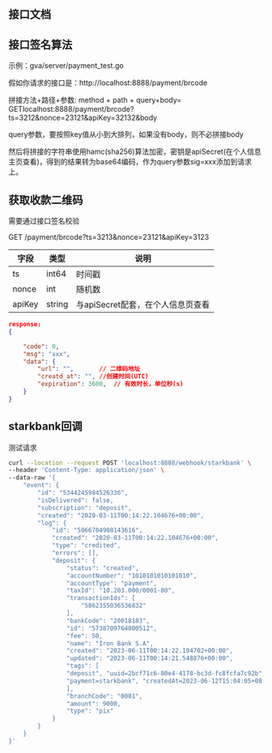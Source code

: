 ## 接口文档 

## 接口签名算法
示例：gva/server/payment_test.go

假如你请求的接口是：http://localhost:8888/payment/brcode

拼接方法+路径+参数:
method + path + query+body=
GETlocalhost:8888/payment/brcode?ts=3212&nonce=23121&apiKey=32132&body

query参数，要按照key值从小到大排列，如果没有body，则不必拼接body

然后将拼接的字符串使用hamc(sha256)算法加密，密钥是apiSecret(在个人信息主页查看)，得到的结果转为base64编码，作为query参数sig=xxx添加到请求上。

##  获取收款二维码

需要通过接口签名校验

GET /payment/brcode?ts=3213&nonce=23121&apiKey=3123

| 字段| 类型| 说明|
|---|---|---|
|ts | int64| 时间戳|
|nonce| int| 随机数|
|apiKey| string| 与apiSecret配套，在个人信息页查看|


```json
response:
{

    "code": 0,
    "msg": "xxx",
    "data": {
        "url": "",       // 二维码地址
        "creatd_at": "", //创建时间(UTC)
        "expiration": 3600,  // 有效时长，单位秒(s)
    }
}
```

## starkbank回调

测试请求

```sh
curl --location --request POST 'localhost:8888/webhook/starkbank' \
--header 'Content-Type: application/json' \
--data-raw '{
    "event": {
        "id": "5344245984526336",
        "isDelivered": false,
        "subscription": "deposit",
        "created": "2020-03-11T00:14:22.104676+00:00",
        "log": {
            "id": "5066704988143616",
            "created": "2020-03-11T00:14:22.104676+00:00",
            "type": "credited",
            "errors": [],
            "deposit": {
                "status": "created",
                "accountNumber": "1010101010101010",
                "accountType": "payment",
                "taxId": "10.203.000/0001-80",
                "transactionIds": [
                    "5862355036536832"
                ],
                "bankCode": "20018183",
                "id": "5738709764800512",
                "fee": 50,
                "name": "Iron Bank S.A",
                "created": "2023-06-11T00:14:22.104702+00:00",
                "updated": "2023-06-11T00:14:21.548876+00:00",
                "tags": [
                "deposit", "uuid=2bcf71c6-80e4-4178-bc3d-fc8fcfa7c92b",
                "payment=starkbank", "createdAt=2023-06-12T15:04:05+08:00"
                ],
                "branchCode": "0001",
                "amount": 9000,
                "type": "pix"
            }
        }
    }
}'
```